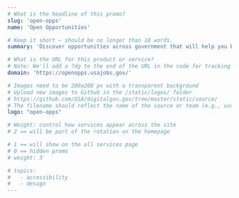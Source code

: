 ```yaml
---
# What is the headline of this promo?
slug: 'open-opps'
name: 'Open Opportunities'

# Keep it short — should be no longer than 10 words.
summary: 'Discover opportunities across government that will help you build and make connections.'

# What is the URL for this product or service?
# Note: We'll add a ?dg to the end of the URL in the code for tracking purposes
domain: 'https://openopps.usajobs.gov/'

# Images need to be 200x200 px with a transparent background
# Upload new images to Github in the /static/logos/ folder
# https://github.com/GSA/digitalgov.gov/tree/master/static/source/
# The filename should reflect the name of the source or team (e.g., usds-logo.png)
logo: "open-opps"

# Weight: control how services appear across the site
# 2 == will be part of the rotation on the homepage

# 1 == will show on the all services page
# 0 == hidden promo
# weight: 3

# topics:
#   - accessibility
#   - design
---
```

